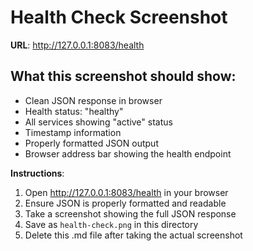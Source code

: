 # Health Check Screenshot

**URL**: http://127.0.0.1:8083/health

## What this screenshot should show:
- Clean JSON response in browser
- Health status: "healthy"
- All services showing "active" status
- Timestamp information
- Properly formatted JSON output
- Browser address bar showing the health endpoint

**Instructions**: 
1. Open http://127.0.0.1:8083/health in your browser
2. Ensure JSON is properly formatted and readable
3. Take a screenshot showing the full JSON response
4. Save as `health-check.png` in this directory
5. Delete this .md file after taking the actual screenshot
